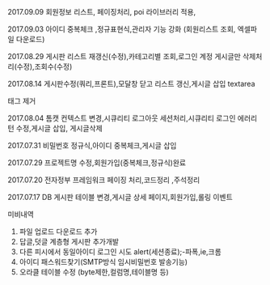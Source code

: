 2017.09.09
회원정보 리스트, 페이징처리, poi 라이브러리 적용, 

2017.09.03
아이디 중복체크 ,정규표현식,관리자 기능 강화 (회원리스트 조회, 엑셀파일 다운로드)

2017.08.29
게시판 리스트 재갱신(수정),카테고리별 조회,로그인 계정 게시글만 삭제처리(수정),조회수(수정)

2017.08.14
게시판수정(쿼리,프론트),모달창 닫고 리스트 갱신,게시글 삽입 textarea <p>태그 제거

2017.08.04
톰캣 컨텍스트 변경,시큐리티 로그아웃 세션처리,시큐리티 로그인 에러리턴 수정,게시글 삽입, 게시글삭제

2017.07.31
비밀번호 정규식,아이디 중복체크,게시글 삽입

2017.07.29
프로젝트명 수정,회원가입(중복체크,정규식)완료

2017.07.20
전자정부 프레임워크 페이징 처리,코드정리 ,주석정리 

2017.07.17
DB 게시판 테이블 변경,게시글 상세 페이지,회원가입,롤링 이벤트

미비내역
1. 파일 업로드 다운로드 추가
2. 답글,덧글 계층형 게시판 추가개발
3. 다른 피시에서 동일아이디 로그인 시도  alert(세션종료);-파폭,ie,크롬
4. 아이디 패스워드찾기(SMTP방식 임시비밀번호 발송기능)
5. 오라클 테이블 수정 (byte제한,컬럼명,테이블명 등)


